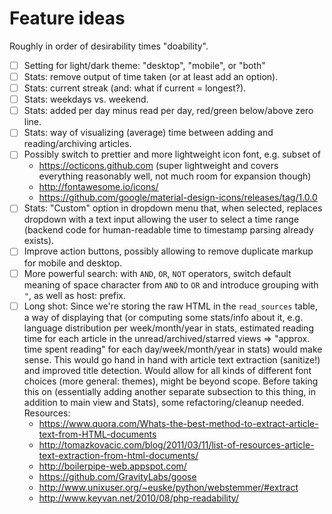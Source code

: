 # Feature ideas

Roughly in order of desirability times "doability".

- [ ] Setting for light/dark theme: "desktop", "mobile", or "both"
- [ ] Stats: remove output of time taken (or at least add an option).
- [ ] Stats: current streak (and: what if current = longest?).
- [ ] Stats: weekdays vs. weekend.
- [ ] Stats: added per day minus read per day, red/green below/above zero line.
- [ ] Stats: way of visualizing (average) time between adding and reading/archiving articles.
- [ ] Possibly switch to prettier and more lightweight icon font, e.g. subset of
    - https://octicons.github.com (super lightweight and covers everything reasonably well, not much room for expansion though)
    - http://fontawesome.io/icons/
    - https://github.com/google/material-design-icons/releases/tag/1.0.0
- [ ] Stats: "Custom" option in dropdown menu that, when selected, replaces dropdown with a text input allowing the user to select a time range (backend code for human-readable time to timestamp parsing already exists).
- [ ] Improve action buttons, possibly allowing to remove duplicate markup for mobile and desktop.
- [ ] More powerful search: with `AND`, `OR`, `NOT` operators, switch default meaning of space character from `AND` to `OR` and introduce grouping with `"`, as well as host: prefix.
- [ ] Long shot: Since we're storing the raw HTML in the `read_sources` table, a way of displaying that (or computing some stats/info about it, e.g. language distribution per week/month/year in stats, estimated reading time for each article in the unread/archived/starred views => "approx. time spent reading" for each day/week/month/year in stats) would make sense. This would go hand in hand with article text extraction (sanitize!) and improved title detection. Would allow for all kinds of different font choices (more general: themes), might be beyond scope. Before taking this on (essentially adding another separate subsection to this thing, in addition to main view and Stats), some refactoring/cleanup needed. Resources:
    - https://www.quora.com/Whats-the-best-method-to-extract-article-text-from-HTML-documents
    - http://tomazkovacic.com/blog/2011/03/11/list-of-resources-article-text-extraction-from-html-documents/
    - http://boilerpipe-web.appspot.com/
    - https://github.com/GravityLabs/goose
    - http://www.unixuser.org/~euske/python/webstemmer/#extract
    - http://www.keyvan.net/2010/08/php-readability/
